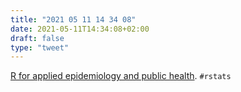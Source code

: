```yaml
---
title: "2021 05 11 14 34 08"
date: 2021-05-11T14:34:08+02:00
draft: false
type: "tweet"
---
```

[R for applied epidemiology and public health](https://epirhandbook.com/). `#rstats`
